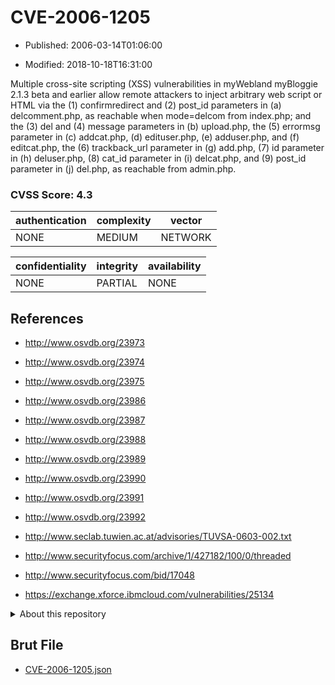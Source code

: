 # CVE-2006-1205

- Published: 2006-03-14T01:06:00

- Modified: 2018-10-18T16:31:00

Multiple cross-site scripting (XSS) vulnerabilities in myWebland myBloggie 2.1.3 beta and earlier allow remote attackers to inject arbitrary web script or HTML via the (1) confirmredirect and (2) post_id parameters in (a) delcomment.php, as reachable when mode=delcom from index.php; and the (3) del and (4) message parameters in (b) upload.php, the (5) errormsg parameter in (c) addcat.php, (d) edituser.php, (e) adduser.php, and (f) editcat.php, the (6) trackback_url parameter in (g) add.php, (7) id parameter in (h) deluser.php, (8) cat_id parameter in (i) delcat.php, and (9) post_id parameter in (j) del.php, as reachable from admin.php.

### CVSS Score: **4.3**

| authentication | complexity | vector |
| --- | --- | --- |
| NONE | MEDIUM | NETWORK |

| confidentiality | integrity | availability |
| --- | --- | --- |
| NONE | PARTIAL | NONE |

## References

* http://www.osvdb.org/23973

* http://www.osvdb.org/23974

* http://www.osvdb.org/23975

* http://www.osvdb.org/23986

* http://www.osvdb.org/23987

* http://www.osvdb.org/23988

* http://www.osvdb.org/23989

* http://www.osvdb.org/23990

* http://www.osvdb.org/23991

* http://www.osvdb.org/23992

* http://www.seclab.tuwien.ac.at/advisories/TUVSA-0603-002.txt

* http://www.securityfocus.com/archive/1/427182/100/0/threaded

* http://www.securityfocus.com/bid/17048

* https://exchange.xforce.ibmcloud.com/vulnerabilities/25134

<details>
<summary>About this repository</summary> 

  This repository is part of the project [Live Hack CVE](https://github.com/Live-Hack-CVE). Main website can be found [www.live-hack.org](https://www.live-hack.org) 
  
  Made by [Sn0wAlice](https://github.com/Sn0wAlice) for the people that care about security and need to have a feed of the latest CVEs. Hope you enjoy it, don't forget to star the repo and follow me on [Twitter](https://twitter.com/Sn0wAlice) and [Github](https://github.com/Sn0wAlice). And that is my [personnal website](https://www.alice-snow.me/)

  - [Home Page](https://github.com/Live-Hack-CVE)
  - [Framework](https://github.com/Live-Hack-CVE/cve-framework)
  - [CVE database](https://github.com/Live-Hack-CVE/full_database)
  - [Changelog](https://github.com/Live-Hack-CVE/Changelog)
</details>

## Brut File

* [CVE-2006-1205.json](https://raw.githubusercontent.com/Live-Hack-CVE/full_database/main/cves/2006/CVE-2006-1205.json)

